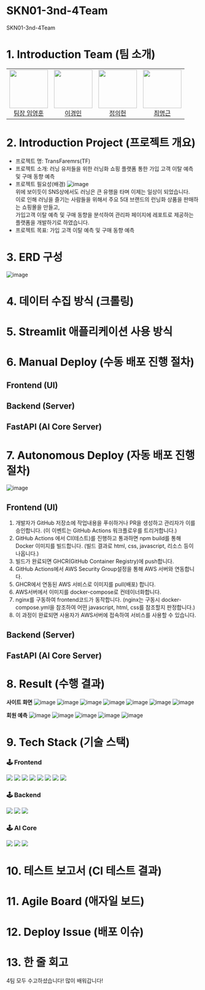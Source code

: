 # SKN01-3nd-4Team
SKN01-3nd-4Team

# 1. Introduction Team (팀 소개)
<table align=center>
  <tbody>
    <tr>
      <td align="center">
        <div>
          <img src="https://github.com/user-attachments/assets/7cbbcc77-39de-4dc6-be12-a2879ce15a0b"width="100px;"height="100px;" alt=""/>
          <a href="https://github.com/yhoon3002"><div align=center>팀장 임영훈</div></a>
        </div>
      </td>
      <td align="center">
        <div>
          <img src="https://github.com/user-attachments/assets/c7df2eb9-d897-4acc-87a9-3cdbca2863a6"width="100px;"height="100px;"" alt=""/>
          <a href="https://github.com/2kilometer"><div align=center>이경민</div></a>
        </div>
      </td>
      <td align="center">
        <div>
          <img src="https://github.com/user-attachments/assets/4d97616d-34b6-4495-aa18-dc1bb2733d4a"width="100px;"height="100px;" alt=""/>
          <a href="https://github.com/JUNGUIHEON"><div align=center>정의헌</div></a>
        </div>
      </td>
      <td align="center">
        <div>
          <img src="https://github.com/user-attachments/assets/c6970ea6-9c4d-4cc9-ba64-89db9bfe586f"width="100px;"height="100px;" alt=""/>
          <a href="https://github.com/RUVIST"><div align=center>최명근</div></a>
        </div>
      </td>
    </tr>
  </tbody>
</table>

# 2. Introduction Project (프로젝트 개요)
- 프로젝트 명: TransFaremrs(TF)
- 프로젝트 소개: 러닝 유저들을 위한 러닝화 쇼핑 플랫폼 통한 가입 고객 이탈 예측 및 구매 동향 예측
- 프로젝트 필요성(배경)
 ![image](https://github.com/user-attachments/assets/437f0572-0be7-4849-a690-fa9a259a98a0)</br>
위에 보이듯이 SNS상에서도 러닝은 큰 유행을 타며 이제는 일상이 되었습니다.</br>
이로 인해 러닝을 즐기는 사람들을 위해서 주요 5대 브랜드의 런닝화 상품을 판매하는 쇼핑몰을 만들고,</br>
가입고객 이탈 예측 및 구매 동향을 분석하여 관리파 페이지에 레포트로 제공하는 플랫폼을 개발하기로 하였습니다.
- 프로젝트 목표: 가입 고객 이탈 예측 및 구매 동향 예측

  
  


# 3. ERD 구성
![image](https://github.com/user-attachments/assets/f5dafd4b-5ead-4b75-91c6-c00e7c5f16ec)

# 4. 데이터 수집 방식 (크롤링)

# 5. Streamlit 애플리케이션 사용 방식

# 6. Manual Deploy (수동 배포 진행 절차)

## Frontend (UI)

## Backend (Server)

## FastAPI (AI Core Server)

# 7. Autonomous Deploy (자동 배포 진행 절차)
![image](https://github.com/user-attachments/assets/612d28ce-3f5d-4816-85d3-2269029b16f1)

## Frontend (UI)
1. 개발자가 GitHub 저장소에 작업내용을 푸쉬하거나 PR을 생성하고 관리자가 이를 승인합니다. (이 이벤트는 GitHub Actions 워크플로우를 트리거합니다.)
2. GitHub Actions 에서 CI(테스트)를 진행하고 통과하면 npm build를 통해 Docker 이미지를 빌드합니다. (빌드 결과로 html, css, javascript, 리소스 등이 나옵니다.)
3. 빌드가 완료되면 GHCR(GitHub Container Registry)에 push합니다.
4. GitHub Actions에서 AWS Security Group설정을 통해 AWS 서버와 연동합니다.
5. GHCR에서 연동된 AWS 서비스로 이미지를 pull(배포) 합니다.
6. AWS서버에서 이미지를 docker-compose로 컨테이너화합니다.
7. nginx를 구동하여 frontend코드가 동작합니다. (nginx는 구동시 docker-compose.yml을 참조하여 어떤 javascript, html, css를 참조할지 판정합니다.)
8. 이 과정이 완료되면 사용자가 AWS서버에 접속하여 서비스를 사용할 수 있습니다.

## Backend (Server)

## FastAPI (AI Core Server)

# 8. Result (수행 결과)

**사이트 화면**
![image](https://github.com/user-attachments/assets/83f21247-56f8-41d8-ab75-1197fa020d03)
![image](https://github.com/user-attachments/assets/cd8d817f-5fe2-41bc-9f3f-8c4112efba4e)
![image](https://github.com/user-attachments/assets/faa7942a-0d82-45de-b6b1-e9d6c6c4da35)
![image](https://github.com/user-attachments/assets/386da3c1-478d-427d-8e9e-d70c34898af7)
![image](https://github.com/user-attachments/assets/c64c8885-23ed-4093-be4e-f051b3586627)
![image](https://github.com/user-attachments/assets/8bbf74bc-3c9b-433f-9c71-0b6e63a3bb9b)
![image](https://github.com/user-attachments/assets/bd147f60-458f-4353-bb61-f780b8871ba2)


**회원 예측**
![image](https://github.com/user-attachments/assets/f3d259ef-a6d3-4558-9766-9a15fca97e97)
![image](https://github.com/user-attachments/assets/1913abfc-e505-41d2-872b-dee1fcaebde8)
![image](https://github.com/user-attachments/assets/f4970285-4242-4bfa-a107-2ec114ae76e2)
![image](https://github.com/user-attachments/assets/25ed50c0-76a3-4fb6-be93-c6e4dde1a708)
![image](https://github.com/user-attachments/assets/cf0a1767-2ab7-4d79-820e-06c80b0cf756)


# 9. Tech Stack (기술 스택)
<div align=left><h3>🕹️ Frontend</div>
<div align=left>
  <img src="https://img.shields.io/badge/Vue.js-4FC08D?style=for-the-badge&logo=Vue.js&logoColor=white">
  <img src="https://img.shields.io/badge/Vuetify-1867C0?style=for-the-badge&logo=Vuetify&logoColor=white">
  <img src="https://img.shields.io/badge/JavaScript-F7DF1E?style=for-the-badge&logo=JavaScript&logoColor=white">
  <img src="https://img.shields.io/badge/TypeScript-3178C6?style=for-the-badge&logo=TypeScript&logoColor=white">
  <img src="https://img.shields.io/badge/D3.js-F9A03C?style=for-the-badge&logo=D3.js&logoColor=white">
  <img src="https://img.shields.io/badge/Axios-5A29E4?style=for-the-badge&logo=Axios&logoColor=white">
  <img src="https://img.shields.io/badge/GitHub Actions-2088FF?style=for-the-badge&logo=GitHub Actions&logoColor=white">
  <img src="https://img.shields.io/badge/GitHub Runner-2088FF?style=for-the-badge&logo=GitHub Runner&logoColor=white">
</div>

<div align=left><h3>🕹️ Backend</div>
<div aling=left>
  <img src="https://img.shields.io/badge/Django-092E20?style=for-the-badge&logo=Django&logoColor=white">
  <img src="https://img.shields.io/badge/MySQL-4479A1?style=for-the-badge&logo=MySQL&logoColor=white">
  <img src="https://img.shields.io/badge/Docker-2496ED?style=for-the-badge&logo=Docker&logoColor=white">
</div>

<div align=left><h3>🕹️ AI Core</div>
<div align=left>
  <img src="https://img.shields.io/badge/FastAPI-009688?style=for-the-badge&logo=FastAPI&logoColor=white">
  <img src="https://img.shields.io/badge/TensorFlow-FF6F00?style=for-the-badge&logo=TensorFlow&logoColor=white">
  <img src="https://img.shields.io/badge/Python-3776AB?style=for-the-badge&logo=Python&logoColor=white">
</div>
  
# 10. 테스트 보고서 (CI 테스트 결과)

# 11. Agile Board (애자일 보드)

# 12. Deploy Issue (배포 이슈)

# 13. 한 줄 회고
4팀 모두 수고하셨습니다! 많이 배워갑니다!

